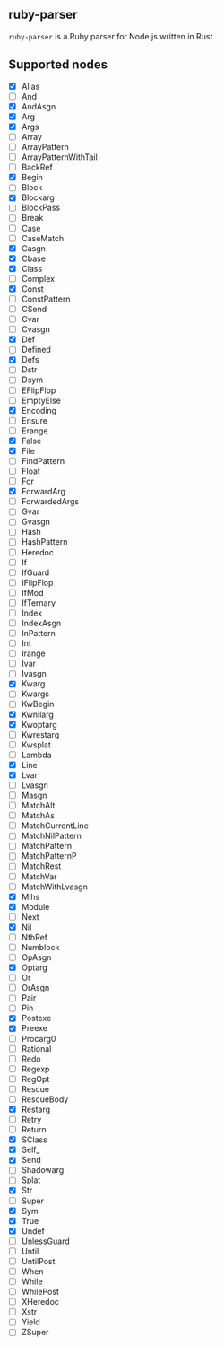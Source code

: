 ## ruby-parser
`ruby-parser` is a Ruby parser for Node.js written in Rust.

## Supported nodes

- [x] Alias
- [ ] And
- [x] AndAsgn
- [x] Arg
- [x] Args
- [ ] Array
- [ ] ArrayPattern
- [ ] ArrayPatternWithTail
- [ ] BackRef
- [x] Begin
- [ ] Block
- [x] Blockarg
- [ ] BlockPass
- [ ] Break
- [ ] Case
- [ ] CaseMatch
- [x] Casgn
- [x] Cbase
- [x] Class
- [ ] Complex
- [x] Const
- [ ] ConstPattern
- [ ] CSend
- [ ] Cvar
- [ ] Cvasgn
- [x] Def
- [ ] Defined
- [x] Defs
- [ ] Dstr
- [ ] Dsym
- [ ] EFlipFlop
- [ ] EmptyElse
- [x] Encoding
- [ ] Ensure
- [ ] Erange
- [x] False
- [x] File
- [ ] FindPattern
- [ ] Float
- [ ] For
- [x] ForwardArg
- [ ] ForwardedArgs
- [ ] Gvar
- [ ] Gvasgn
- [ ] Hash
- [ ] HashPattern
- [ ] Heredoc
- [ ] If
- [ ] IfGuard
- [ ] IFlipFlop
- [ ] IfMod
- [ ] IfTernary
- [ ] Index
- [ ] IndexAsgn
- [ ] InPattern
- [ ] Int
- [ ] Irange
- [ ] Ivar
- [ ] Ivasgn
- [x] Kwarg
- [ ] Kwargs
- [ ] KwBegin
- [x] Kwnilarg
- [x] Kwoptarg
- [ ] Kwrestarg
- [ ] Kwsplat
- [ ] Lambda
- [x] Line
- [x] Lvar
- [ ] Lvasgn
- [ ] Masgn
- [ ] MatchAlt
- [ ] MatchAs
- [ ] MatchCurrentLine
- [ ] MatchNilPattern
- [ ] MatchPattern
- [ ] MatchPatternP
- [ ] MatchRest
- [ ] MatchVar
- [ ] MatchWithLvasgn
- [x] Mlhs
- [x] Module
- [ ] Next
- [x] Nil
- [ ] NthRef
- [ ] Numblock
- [ ] OpAsgn
- [x] Optarg
- [ ] Or
- [ ] OrAsgn
- [ ] Pair
- [ ] Pin
- [x] Postexe
- [x] Preexe
- [ ] Procarg0
- [ ] Rational
- [ ] Redo
- [ ] Regexp
- [ ] RegOpt
- [ ] Rescue
- [ ] RescueBody
- [x] Restarg
- [ ] Retry
- [ ] Return
- [x] SClass
- [x] Self_
- [x] Send
- [ ] Shadowarg
- [ ] Splat
- [x] Str
- [ ] Super
- [x] Sym
- [x] True
- [x] Undef
- [ ] UnlessGuard
- [ ] Until
- [ ] UntilPost
- [ ] When
- [ ] While
- [ ] WhilePost
- [ ] XHeredoc
- [ ] Xstr
- [ ] Yield
- [ ] ZSuper